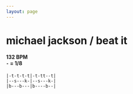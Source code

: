 ```yaml
---
layout: page
---
```


# michael jackson / beat it

#### 132 BPM <br/> `-` = 1/8

```
|-t-t-t-t|-t-tt--t|
|--s---k-|--s---k-|
|b---b---|b----b--|
```

